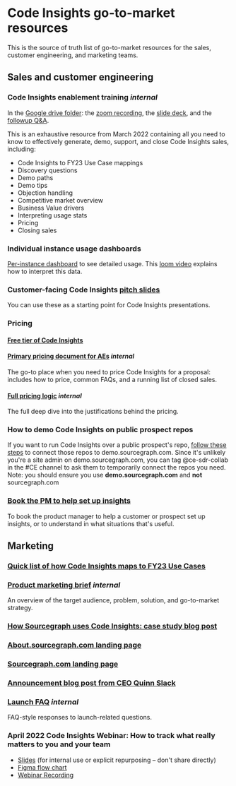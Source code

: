 # Code Insights go-to-market resources

This is the source of truth list of go-to-market resources for the sales, customer engineering, and marketing teams.

## Sales and customer engineering

### Code Insights enablement training _internal_

In the [Google drive folder](https://drive.google.com/drive/folders/1vYwRVsK8IfmaLa7cDcctXydClsWmnAQE): the [zoom recording](https://drive.google.com/file/d/1B1RX_Vn1sWVcv6iZajcMlcYhw5jwMtjp/view), the [slide deck](https://docs.google.com/presentation/d/1feAl1na3R3A56c_WKvWddgZB_bhk69Qqq6GWr_ISYuM/edit#slide=id.g115ca1be0be_3_654), and the [followup Q&A](https://docs.google.com/document/d/1r22Q7D801c1W6sNB0UAXk_VFlG-BgFgxk0sByZ7hR2E/edit).

This is an exhaustive resource from March 2022 containing all you need to know to effectively generate, demo, support, and close Code Insights sales, including:

- Code Insights to FY23 Use Case mappings
- Discovery questions
- Demo paths
- Demo tips
- Objection handling
- Competitive market overview
- Business Value drivers
- Interpreting usage stats
- Pricing
- Closing sales

### Individual instance usage dashboards

[Per-instance dashboard](https://sourcegraph.looker.com/dashboards/208?Instance=Atlassian) to see detailed usage. This [loom video](https://drive.google.com/file/d/1Uih3dWJbg5vuMefqXqmKNGZf40JtnxMY/view?usp=sharing) explains how to interpret this data.

### Customer-facing Code Insights [pitch slides](https://docs.google.com/presentation/d/1EXKLG_Bk7L95EvWmAWzE3XQs_eV5QASELG2Sgppd278/edit)

You can use these as a starting point for Code Insights presentations.

### Pricing

#### [Free tier of Code Insights](https://docs.sourcegraph.com/code_insights/references/license#limited-access)

#### [Primary pricing document for AEs](https://docs.google.com/document/d/11Y5ZDIT_nCwkobGzVgseM7vgmk5Hkt-4UZHvivHwN7A/edit#) _internal_

The go-to place when you need to price Code Insights for a proposal: includes how to price, common FAQs, and a running list of closed sales.

#### [Full pricing logic](https://docs.google.com/document/d/1uItRIIzujoCCaZkDg73ZV8lguhux-D75zjqVr6zTnRI/edit#bookmark=id.i02vq75zxjxu) _internal_

The full deep dive into the justifications behind the pricing.

### How to demo Code Insights on public prospect repos

If you want to run Code Insights over a public prospect's repo, [follow these steps](https://drive.google.com/file/d/1fOrEPLS91-4CTNwihOQi7w0Q_nOIEd0X/view?usp=sharing) to connect those repos to demo.sourcegraph.com. Since it's unlikely you're a site admin on demo.sourcegraph.com, you can tag @ce-sdr-collab in the #CE channel to ask them to temporarily connect the repos you need. Note: you should ensure you use **demo.sourcegraph.com** and **not** sourcegraph.com

### [Book the PM to help set up insights](https://docs.google.com/presentation/d/16PGodWTZkyyxXUCGaY-wMtTSUKOGyRl-4HhNUG8Ubus/edit#slide=id.g1022f279394_0_1348)

To book the product manager to help a customer or prospect set up insights, or to understand in what situations that's useful.

## Marketing

### [Quick list of how Code Insights maps to FY23 Use Cases](https://docs.google.com/document/d/1NXR0eX9VseJGT_BfCata_WR-yP0VxPsyYIyrsTOuoPs/edit#heading=h.xern6pnzakek)

### [Product marketing brief](https://docs.google.com/document/d/1KH91cjc9Y0BnEKdcsgeSyBqRLEQ5jA7uMA1br5mmZG4/edit) _internal_

An overview of the target audience, problem, solution, and go-to-market strategy.

### [How Sourcegraph uses Code Insights: case study blog post](https://about.sourcegraph.com/blog/migrating-to-css-modules-with-codemods-and-code-insights/)

### [About.sourcegraph.com landing page](https://about.sourcegraph.com/code-insights/)

### [Sourcegraph.com landing page](https://sourcegraph.com/insights)

### [Announcement blog post from CEO Quinn Slack](https://about.sourcegraph.com/blog/announcing-code-insights/)

### [Launch FAQ](https://docs.google.com/document/d/1Vb9M-92GzHJeMEHRJzASRTX_LXfFgBmUOLqKTRFTKI8/edit) _internal_

FAQ-style responses to launch-related questions.

### April 2022 Code Insights Webinar: How to track what really matters to you and your team

- [Slides](https://docs.google.com/presentation/d/1d-A7HwARbLKOjreGXsQ5eA9W4oO7Qb_5LXaOw6k2Tic/edit#slide=id.p) (for internal use or explicit repurposing – don't share directly)
- [Figma flow chart](https://www.figma.com/file/8U0dOvt368voozlCMvmvPA/Tracking-what-matters-in-your-code-webinar?node-id=5%3A44)
- [Webinar Recording](https://drive.google.com/file/d/143csAoQZ2eQK1DaCNOekeV0MdqFX61tb/view?usp=sharing)
